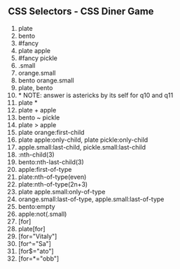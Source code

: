 ## CSS Selectors - CSS Diner Game

1. plate
2. bento
3. #fancy
4. plate apple
5. #fancy pickle
6. .small
7. orange.small
8. bento orange.small
9. plate, bento
10. \* NOTE: answer is astericks by its self for q10 and q11
11. plate \*
12. plate + apple
13. bento ~ pickle
14. plate > apple
15. plate orange:first-child
16. plate apple:only-child, plate pickle:only-child
17. apple.small:last-child, pickle.small:last-child
18. :nth-child(3)
19. bento:nth-last-child(3)
20. apple:first-of-type
21. plate:nth-of-type(even)
22. plate:nth-of-type(2n+3)
23. plate apple.small:only-of-type
24. orange.small:last-of-type, apple.small:last-of-type
25. bento:empty
26. apple:not(.small)
27. [for]
28. plate[for]
29. [for="Vitaly"]
30. [for^="Sa"]
31. [for$="ato"]
32. [for=*="obb"]
